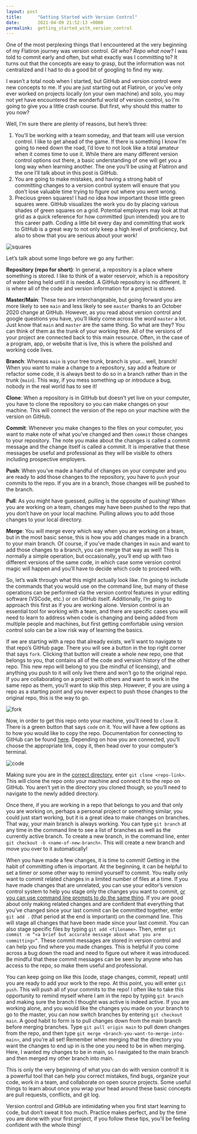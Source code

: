```yaml
---
layout: post
title:      "Getting Started with Version Control"
date:       2021-04-09 21:52:13 +0000
permalink:  getting_started_with_version_control
---
```



One of the most perplexing things that I encountered at the very beginning of my Flatiron journey was version control. *Git who? Repo what now?* I was told to commit early and often, but what exactly was I committing to? It turns out that the concepts are easy to grasp, but the information was not centralized and I had to do a good bit of googling to find my way.

I wasn’t a total noob when I started, but GitHub and version control were new concepts to me. If you are just starting out at Flatiron, or you’ve only ever worked on projects locally (on your own machine) and solo, you may not yet have encountered the wonderful world of version control, so I’m going to give you a little crash course. But first, why should this matter to you now?

Well, I’m sure there are plenty of reasons, but here’s three: 

1. You’ll be working with a team someday, and that team will use version control. I like to get ahead of the game. If there is something I know I’m going to need down the road, I’d love to not look like a total amateur when it comes time to use it. While there are many different version control options out there, a basic understanding of one will get you a long way when learning another. The one you’ll be using at Flatiron and the one I’ll talk about in this post is GitHub.
2. You are going to make mistakes, and having a strong habit of committing changes to a version control system will ensure that you don’t lose valuable time trying to figure out where you went wrong.
3. Precious green squares! I had no idea how important those little green squares were. GitHub visualizes the work you do by placing various shades of green squares on a grid. Potential employers may look at that grid as a quick reference for how committed (pun intended) you are to this career path. Coding a little bit every day and committing that work to GitHub is a great way to not only keep a high level of proficiency, but also to show that you are serious about your work!

![squares](https://i.imgur.com/SCrHAUz.png)

Let’s talk about some lingo before we go any further:

**Repository (repo for short)**: In general, a repository is a place where something is stored. I like to think of a water reservoir, which is a repository of water being held until it is needed. A GitHub repository is no different. It is where all of the code and version information for a project is stored.

**Master/Main**: These two are interchangeable, but going forward you are more likely to see `main` and less likely to see `master` thanks to an October 2020 change at GitHub. However, as you read about version control and google questions you have, you’ll likely come across the word `master` a lot. Just know that `main` and `master` are the same thing. So what are they? You can think of them as the trunk of your working tree. All of the versions of your project are connected back to this main resource. Often, in the case of a program, app, or website that is live, this is where the polished and working code lives.

**Branch**: Whereas `main` is your tree trunk, branch is your… well, branch! When you want to make a change to a repository, say add a feature or refactor some code, it is always best to do so in a branch rather than in the trunk (`main`). This way, if you mess something up or introduce a bug, nobody in the real world has to see it! 

**Clone**: When a repository is in GitHub but doesn’t yet live on your computer, you have to clone the repository so you can make changes on your machine. This will connect the version of the repo on your machine with the version on GitHub. 

**Commit**: Whenever you make changes to the files on your computer, you want to make note of what you’ve changed and then `commit` those changes to your repository. The note you make about the changes is called a commit message and the change itself is called a commit. It is imperative that these messages be useful and professional as they will be visible to others including prospective employers. 

**Push**: When you’ve made a handful of changes on your computer and you are ready to add those changes to the repository, you have to `push` your commits to the repo. If you are in a branch, those changes will be pushed to the branch. 

**Pull**: As you might have guessed, pulling is the opposite of pushing! When you are working on a team, changes may have been pushed to the repo that you don’t have on your local machine. Pulling allows you to add those changes to your local directory. 

**Merge**: You will merge every which way when you are working on a team, but in the most basic sense, this is how you add changes made in a branch to your main branch. Of course, if you’ve made changes in `main` and want to add those changes to a branch, you can merge that way as well! This is normally a simple operation, but occasionally, you’ll end up with two different versions of the same code, in which case some version control magic will happen and you’ll have to decide which code to proceed with. 

So, let’s walk through what this might actually look like. I’m going to include the commands that you would use on the command line, but many of these operations can be performed via the version control features in your editing software (VSCode, etc.) or on GitHub itself. Additionally, I’m going to approach this first as if you are working alone. Version control is an essential tool for working with a team, and there are specific cases you will need to learn to address when code is changing and being added from multiple people and machines, but first getting comfortable using version control solo can be a low risk way of learning the basics. 

If we are starting with a repo that already exists, we’ll want to navigate to that repo’s GitHub page. There you will see a button in the top right corner that says `fork`. Clicking that button will create a whole new repo, one that belongs to you, that contains all of the code and version history of the other repo. This new repo will belong to you (be mindful of licensing), and anything you push to it will only live there and won’t go to the original repo. If you are collaborating on a project with others and want to work in the same repo as them, you’ll want to skip this step. However, if you are using a repo as a starting point and you never expect to push those changes to the original repo, this is the way to go. 

![fork](https://i.imgur.com/TeFFvVM.png)

Now, in order to get this repo onto your machine, you’ll need to `clone` it. There is a green button that says `code` on it. You will have a few options as to how you would like to copy the repo. Documentation for connecting to GitHub can be found [here](https://docs.github.com/en/github/getting-started-with-github/set-up-git#next-steps-authenticating-with-github-from-git). Depending on how you are connected, you’ll choose the appropriate link, copy it, then head over to your computer’s terminal.

![code](https://i.imgur.com/UlOI4js.png)

Making sure you are in the [correct directory](https://www.macworld.com/article/221277/master-the-command-line-navigating-files-and-folders.html), enter `git clone <repo-link>`. This will clone the repo onto your machine and connect it to the repo on GitHub. You aren’t yet in the directory you cloned though, so you’ll need to navigate to the newly added directory. 

Once there, if you are working in a repo that belongs to you and that only you are working on, perhaps a personal project or something similar, you could just start working, but it is a great idea to make changes on branches. That way, your main branch is always working. You can type `git branch` at any time in the command line to see a list of branches as well as the currently active branch. To create a new branch, in the command line, enter `git checkout -b <name-of-new-branch>`. This will create a new branch and move you over to it automatically! 

When you have made a few changes, it is time to commit! Getting in the habit of committing often is important. At the beginning, it can be helpful to set a timer or some other way to remind yourself to commit. You really only want to commit related changes in a limited number of files at a time. If you have made changes that are unrelated, you can use your editor’s version control system to help you stage only the changes you want to commit, [or you can use command line prompts to do the same thing](https://git-scm.com/book/en/v2/Git-Tools-Interactive-Staging). If you are good about only making related changes and are confident that everything that you’ve changed since your last commit can be committed together, enter `git add .` (that period at the end is important) on the command line. This will stage all changes that have been made since your last commit. You can also stage specific files by typing `git add <filename>`. Then, enter `git commit -m “<a brief but accurate message about what you are committing>”`. These commit messages are stored in version control and can help you find where you made changes. This is helpful if you come across a bug down the road and need to figure out where it was introduced. Be mindful that these commit messages can be seen by anyone who has access to the repo, so make them useful and professional.

You can keep going on like this (code, stage changes, commit, repeat) until you are ready to add your work to the repo. At this point, you will enter `git push`. This will push all of your commits to the repo! I often like to take this opportunity to remind myself where I am in the repo by typing `git branch` and making sure the branch I thought was active is indeed active. If you are working alone, and you would like the changes you made on your branch to go to the master, you can now switch branches by entering `git checkout main`. A good habit to form is to pull changes down from the main branch before merging branches. Type `git pull origin main` to pull down changes from the repo, and then type `git merge <branch-you-want-to-merge-into-main>`, and you’re all set! Remember when merging that the directory you want the changes to end up in is the one you need to be in when merging. Here, I wanted my changes to be in main, so I navigated to the main branch and then merged my other branch into main. 

This is only the very beginning of what you can do with version control! It is a powerful tool that can help you correct mistakes, find bugs, organize your code, work in a team, and collaborate on open source projects. Some useful things to learn about once you wrap your head around these basic concepts are pull requests, conflicts, and git log.

Version control and GitHub are intimidating when you first start learning to code, but don’t sweat it too much. Practice makes perfect, and by the time you are done with your first project, if you follow these tips, you’ll be feeling confident with the whole thing!

